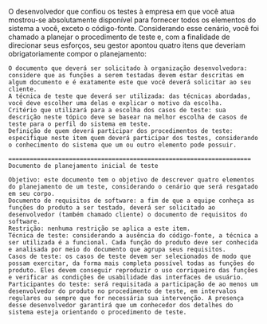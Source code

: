 O desenvolvedor que confiou os testes à empresa em que você atua mostrou-se absolutamente disponível para fornecer todos os elementos do sistema a você, exceto o código-fonte. Considerando esse cenário, você foi chamado a planejar o procedimento de teste e, com a finalidade de direcionar seus esforços, seu gestor apontou quatro itens que deveriam obrigatoriamente compor o planejamento:

    O documento que deverá ser solicitado à organização desenvolvedora: considere que as funções a serem testadas devem estar descritas em algum documento e é exatamente este que você deverá solicitar ao seu cliente.
    A técnica de teste que deverá ser utilizada: das técnicas abordadas, você deve escolher uma delas e explicar o motivo da escolha.
    Critério que utilizará para a escolha dos casos de teste: sua descrição neste tópico deve se basear na melhor escolha de casos de teste para o perfil do sistema em teste.
    Definição de quem deverá participar dos procedimentos de teste: especifique neste item quem deverá participar dos testes, considerando o conhecimento do sistema que um ou outro elemento pode possuir.
	
	====================================================================
	Documento de planejamento inicial de teste 

    Objetivo: este documento tem o objetivo de descrever quatro elementos do planejamento de um teste, considerando o cenário que será resgatado em seu corpo. 
    Documento de requisitos de software: a fim de que a equipe conheça as funções do produto a ser testado, deverá ser solicitado ao desenvolvedor (também chamado cliente) o documento de requisitos do software.
    Restrição: nenhuma restrição se aplica a este item.
    Técnica de teste: considerando a ausência do código-fonte, a técnica a ser utilizada é a funcional. Cada função do produto deve ser conhecida e analisada por meio do documento que agrupa seus requisitos.
    Casos de teste: os casos de teste devem ser selecionados de modo que possam exercitar, da forma mais completa possível todas as funções do produto. Eles devem conseguir reproduzir o uso corriqueiro das funções e verificar as condições de usabilidade das interfaces de usuário.
    Participantes do teste: será requisitada a participação de ao menos um desenvolvedor do produto no procedimento de teste, em intervalos regulares ou sempre que for necessária sua intervenção. A presença desse desenvolvedor garantirá que um conhecedor dos detalhes do sistema esteja orientando o procedimento de teste.